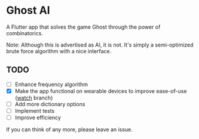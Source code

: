# Ghost AI

A Flutter app that solves the game Ghost through the power of combinatorics.

Note: Although this is advertised as AI, it is not. It's simply a semi-optimized brute force algorithm with a nice interface.

## TODO

- [ ] Enhance frequency algorithm
- [x] Make the app functional on wearable devices to improve ease-of-use ([watch](https://github.com/PeculiarProgrammer/Ghost-AI/tree/watch) branch)
- [ ] Add more dictionary options
- [ ] Implement tests
- [ ] Improve efficiency

If you can think of any more, please leave an issue.
